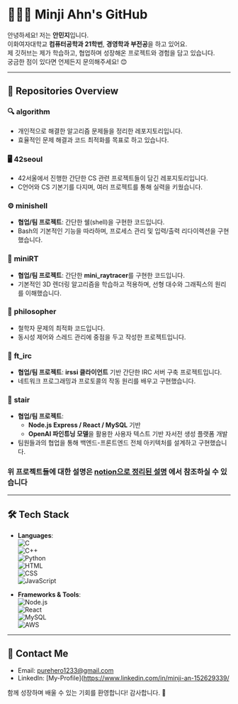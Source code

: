 # 👩🏻‍💻 Minji Ahn's GitHub

안녕하세요! 저는 **안민지**입니다.  
이화여자대학교 **컴퓨터공학과 21학번**, **경영학과 부전공**을 하고 있어요.  
제 깃허브는 제가 학습하고, 협업하며 성장해온 프로젝트와 경험을 담고 있습니다.  
궁금한 점이 있다면 언제든지 문의해주세요! 😊

---

## 📌 Repositories Overview

### 🔍 **algorithm**
- 개인적으로 해결한 알고리즘 문제들을 정리한 레포지토리입니다.  
- 효율적인 문제 해결과 코드 최적화를 목표로 하고 있습니다.  

### 🖥️ **42seoul**
- 42서울에서 진행한 간단한 CS 관련 프로젝트들이 담긴 레포지토리입니다.  
- C언어와 CS 기본기를 다지며, 여러 프로젝트를 통해 실력을 키웠습니다.  

### ⚙️ **minishell**
- **협업/팀 프로젝트**: 간단한 쉘(shell)을 구현한 코드입니다.  
- Bash의 기본적인 기능을 따라하며, 프로세스 관리 및 입력/출력 리다이렉션을 구현했습니다.

### 🌅 **miniRT**
- **협업/팀 프로젝트**: 간단한 **mini_raytracer**를 구현한 코드입니다.  
- 기본적인 3D 렌더링 알고리즘을 학습하고 적용하며, 선형 대수와 그래픽스의 원리를 이해했습니다.

### 🧠 **philosopher**
- 철학자 문제의 최적화 코드입니다.  
- 동시성 제어와 스레드 관리에 중점을 두고 작성한 프로젝트입니다.

### 📡 **ft_irc**
- **협업/팀 프로젝트**: **irssi 클라이언트** 기반 간단한 IRC 서버 구축 프로젝트입니다.  
- 네트워크 프로그래밍과 프로토콜의 작동 원리를 배우고 구현했습니다.

### 📖 **stair**
- **협업/팀 프로젝트**:  
  - **Node.js Express / React / MySQL** 기반  
  - **OpenAI 파인튜닝 모델**을 활용한 사용자 텍스트 기반 자서전 생성 플랫폼 개발  
- 팀원들과의 협업을 통해 백엔드-프론트엔드 전체 아키텍처를 설계하고 구현했습니다.

### 위 프로젝트들에 대한 설명은 [notion으로 정리된 설명](https://github.com/mminnjji/mminnjji/blob/main/notion.md) 에서 참조하실 수 있습니다
---

## 🛠️ Tech Stack
- **Languages**:  
  ![C](https://img.shields.io/badge/C-00599C?style=flat-square&logo=c&logoColor=white)  
  ![C++](https://img.shields.io/badge/C++-00599C?style=flat-square&logo=c%2B%2B&logoColor=white)  
  ![Python](https://img.shields.io/badge/Python-3776AB?style=flat-square&logo=python&logoColor=white)  
  ![HTML](https://img.shields.io/badge/HTML-E34F26?style=flat-square&logo=html5&logoColor=white)  
  ![CSS](https://img.shields.io/badge/CSS-1572B6?style=flat-square&logo=css3&logoColor=white)  
  ![JavaScript](https://img.shields.io/badge/JavaScript-F7DF1E?style=flat-square&logo=javascript&logoColor=black)

- **Frameworks & Tools**:  
  ![Node.js](https://img.shields.io/badge/Node.js-339933?style=flat-square&logo=node.js&logoColor=white)  
  ![React](https://img.shields.io/badge/React-61DAFB?style=flat-square&logo=react&logoColor=black)  
  ![MySQL](https://img.shields.io/badge/MySQL-4479A1?style=flat-square&logo=mysql&logoColor=white)  
  ![AWS](https://img.shields.io/badge/AWS-232F3E?style=flat-square&logo=amazon-aws&logoColor=white)

---

## 🌟 Contact Me
- Email: [purehero1233@gmail.com](mailto:purehero1233@gmail.com)  
- LinkedIn: [My-Profile](https://www.linkedin.com/in/minji-an-152629339/  

함께 성장하며 배울 수 있는 기회를 환영합니다! 감사합니다. 🙌
